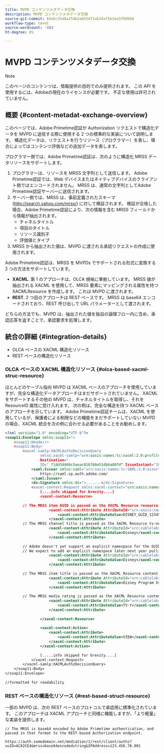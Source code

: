 ```yaml
---
title: MVPD コンテンツメタデータ交換
description: MVPD コンテンツメタデータ交換
source-git-commit: 02ebc3548a254b2a6554f1ab34afbb3ea5f09bb8
workflow-type: tm+mt
source-wordcount: '404'
ht-degree: 0%

---
```


# MVPD コンテンツメタデータ交換

>[!NOTE]
>
>このページのコンテンツは、情報提供の目的でのみ提供されます。 この API を使用するには、Adobeの現在のライセンスが必要です。 不正な使用は許可されていません。

## 概要 {#content-metadat-exchange-overview}

このページでは、Adobe Primetime認証が Authorization リクエストで構造化データを MVPD に送信する際に使用する 2 つの標準的な実装について説明します。  構造化データは、リクエストを行うリソース（プログラマー）を表し、場合によってはコンテンツ評価などの追加データを表します。

プログラマー側では、Adobe Primetime認証は、次のように構造化 MRSS データリソースをサポートします。

1. プログラマーは、リソースを MRSS 文字列として送信します。 Adobe Primetime認証では、Web デバイスまたはネイティブデバイスのクライアント側ではエンコードされません。 MRSS は、通常の文字列としてAdobe Primetime認証サーバーに送信されます。
1. サーバー側では、MRSS は、事前定義されたスキーマ (http://search.yahoo.com/mrss/) に対して検証されます。  検証が合格した場合、Adobe Primetime認証により、次の情報を含む MRSS フィールドから情報が抽出されます。
   * チャネルタイトル
   * 項目のタイトル
   * リソース識別子
   * 評価値とタイプ
1. MRSS から抽出された値は、MVPD に渡される承認リクエストの作成に使用されます。

Adobe Primetime認証は、MRSS を MVPDs でサポートされる形式に変換する 2 つの方法をサポートしています。

* **XACML**.  第 1 のアプローチは、OLCA 規格に準拠しています。  MRSS 値が抽出される XACML を使用して、MRSS 要素にマッピングされる属性を持つ XACMLResource を作成します。  これは MVPD に渡されます。
* **REST**.  2 つ目のアプローチは REST ベースです。  MRSS は base64 エンコードされており、REST 呼び出しで URL パラメーターとして渡されます。

どちらの方法でも、MVPD は、抽出された値を独自の論理フロー内に含め、承認応答を返すことで、承認要求を処理します。

## 統合の詳細 {#integration-details}

* OLCA ベースの XACML 構造化リソース
* REST ベースの構造化リソース

### OLCA ベースの XACML 構造化リソース {#olca-based-xacml-struc-resource}

ほとんどのケーブル指向 MVPD は XACML ベースのアプローチを使用していますが、完全な構造化データアプローチはまだサポートされていません。  XACML をサポートするその他の MVPD は、チャネルタイトルを取得し、それを ResourceID 属性に受け入れます。 次の例は、完全な構造を持つ XACML ベースのアプローチを示しています。 Adobe Primetime認証チームは、XACML を使用しているが、保護者による制限などの機能をまだサポートしていない MVPD の場合、XACML 統合を次の例に合わせる必要があることをお勧めします。

```XML
<?xml version="1.0" encoding="UTF-8"?>
<soap11:Envelope xmlns:soap11=">
    <soap11:Header/>
    <soap11:Body>
        <xacml-samlp:XACMLAuthzDecisionQuery
                xmlns:xacml-samlp="urn:oasis:names:tc:xacml:2.0:profile:saml2.0:v2:schema:protocol"
                Destination="
                ID="_f1dd34469c5aeac016760e51dbba007d" IssueInstant="2012-06-26T16:30:24.879Z" Version="2.0">
            <saml:Issuer xmlns:saml="urn:oasis:names:tc:SAML:2.0:assertion">
                https://saml.sp.auth.adobe.com/
            </saml:Issuer>
            <ds:Signature xmlns:ds=">.......</ds:Signature>
            <xacml-context:Request xmlns:xacml-context="urn:oasis:names:tc:xacml:2.0:context:schema:os">
                [....info skipped for brevity....]
                <xacml-context:Resource>
 
        // The MRSS item GUID is passed as the XACML Resource resource-id
                    <xacml-context:Attribute AttributeId="urn:oasis:names:tc:xacml:1.0:resource:resource-id">
                        <xacml-context:AttributeValue>DISNEY_GUID_12345</xacml-context:AttributeValue>
                    </xacml-context:Attribute>
        // The MRSS channel title is passed as the XACML Resource tv-network
                    <xacml-context:Attribute AttributeId="urn:cablelabs:ocla:1.0:attribute:content:tv-network">
                        <xacml-context:AttributeValue>Disney</xacml-context:AttributeValue>
                    </xacml-context:Attribute>
 
        // Adobe doesn't yet support an explicit namespace for the GUID, so we reuse the channel title as the GUID.  
        // We expect to add an explicit namespace later next year pulling it from the GUID scheme attribute.
                    <xacml-context:Attribute AttributeId="urn:cablelabs:ocla:1.0:attribute:content:id:namespace">
                        <xacml-context:AttributeValue>Disney</xacml-context:AttributeValue>
                    </xacml-context:Attribute>
 
        // The MRSS item title is passed as the XACML Resource content title
                    <xacml-context:Attribute AttributeId="urn:cablelabs:ocla:1.0:attribute:content:title">
                        <xacml-context:AttributeValue>Disney Program X</xacml-context:AttributeValue>
                    </xacml-context:Attribute>
 
        // The MRSS media rating is passed as the XACML Resource content rating 
                    <xacml-context:Attribute AttributeId="urn:cablelabs:ocla:1.0:attribute:content:rating:vchip">
                        <xacml-context:AttributeValue>TV-Y</xacml-context:AttributeValue>
                    </xacml-context:Attribute>
 
                </xacml-context:Resource>
 
                <xacml-context:Action>
                    <xacml-context:Attribute>
                        <xacml-context:AttributeValue>VIEW</xacml-context:AttributeValue>
                    </xacml-context:Attribute>
                </xacml-context:Action>
 
                [.....info skipped for brevity....]
            </xacml-context:Request>
        </xacml-samlp:XACMLAuthzDecisionQuery>
    </soap11:Body>
</soap11:Envelope>
 
//formatted for readability
```

### REST ベースの構造化リソース {#rest-based-struct-resource}

一部の MVPD は、次の REST ベースのプロトコルで承認用に標準化されています。 このアプローチは XACML アプローチと同様に機能しますが、「より軽量」な実装を提供します。

`// The MRSS is base64 encoded by Adobe Primetime authentication, and passed in that format to the REST-based Authorization endpoint.`

`https://auth.somedomain.net/mediation/1/rest/client/authz?uuID=AC82CE4&mrss=base64encodedstring&IPAddress=123.456.78.901`

<!--
>[!RELATEDINFORMATION]
>* [User Metadata Exchange](/help/authentication/mvpd-user-metadata-exchng.md)
>* [Logout](/help/authentication/usecase-mvpd-logout.md)
>* [Programmer Integration Guide: Identifying Protected Resources](/help/authentication/identify-protected-resources.md)
>* [Programmer Integration Guide: User Metadata Exchange](/help/authentication/user-metadata.md)
-->
